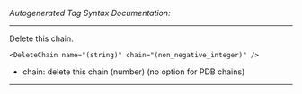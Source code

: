 _Autogenerated Tag Syntax Documentation:_

---
Delete this chain.

```
<DeleteChain name="(string)" chain="(non_negative_integer)" />
```

-   chain: delete this chain (number) (no option for PDB chains)

---
